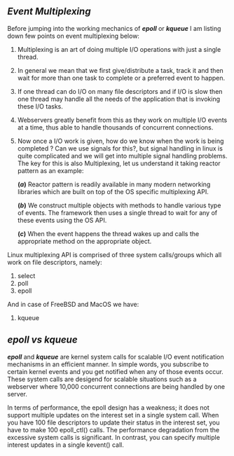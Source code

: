 ## **_Event Multiplexing_**

Before jumping into the working mechanics of **_epoll_** or **_kqueue_** I am listing down few points on event multiplexing below:

1. Multiplexing is an art of doing multiple I/O operations with just a single thread.
2. In general we mean that we first give/distribute a task, track it and then wait for more than one task to complete or a preferred event to happen.
3. If one thread can do I/O on many file descriptors and if I/O is slow then one thread may handle all the needs of the application that is invoking these I/O tasks.
4. Webservers greatly benefit from this as they work on multiple I/O events at a time, thus able to handle thousands of concurrent connections.
5. Now once a I/O work is given, how do we know when the work is being completed ? Can we use signals for this?, but signal handling in linux is quite complicated and we will get into multiple signal handling problems. The key for this is also Multiplexing, let us understand it taking reactor pattern as an example:

    **(_a_)** Reactor pattern is readily available in many modern networking libraries which are built on top of the OS specific multiplexing API.

    **(_b_)** We construct multiple objects with methods to handle various type of events. The framework then uses a single thread to wait for any of these events using the OS API.

    **(_c_)** When the event happens the thread wakes up and calls the appropriate method on the appropriate object.

Linux multiplexing API is comprised of three system calls/groups which all work on file descriptors, namely:

1. select
2. poll
3. epoll

And in case of FreeBSD and MacOS we have:

1. kqueue

## **_epoll vs kqueue_**
**_epoll_** and **_kqueue_** are kernel system calls for scalable I/O event notification mechanisms in an efficient manner. In simple words, you subscribe to certain kernel events and you get notified when any of those events occur. These system calls are desigend for scalable situations such as a webserver where 10,000 concurrent connections are being handled by one server.

In terms of performance, the epoll design has a weakness; it does not support multiple updates on the interest set in a single system call. When you have 100 file descriptors to update their status in the interest set, you have to make 100 epoll_ctl() calls. The performance degradation from the excessive system calls is significant. In contrast, you can specify multiple interest updates in a single kevent() call.